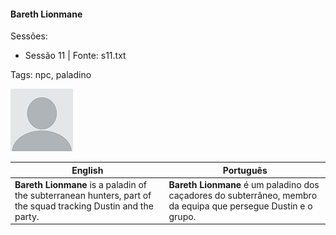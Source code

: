 
#### Bareth Lionmane

Sessões:  
- Sessão 11 | Fonte: s11.txt

Tags: npc, paladino

![Bareth Lionmane](blank.png)

| English | Português |
|---------|-----------|
| **Bareth Lionmane** is a paladin of the subterranean hunters, part of the squad tracking Dustin and the party. | **Bareth Lionmane** é um paladino dos caçadores do subterrâneo, membro da equipa que persegue Dustin e o grupo. |

